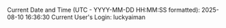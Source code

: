 Current Date and Time (UTC - YYYY-MM-DD HH:MM:SS formatted): 2025-08-10 16:36:30
Current User's Login: luckyaiman
